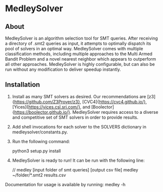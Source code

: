 # MedleySolver

## About
MedleySolver is an algorithm selection tool for SMT queries. After receiving a directory of .smt2 queries as input, it attempts to optimally dispatch its pool of solvers in an optimal way. MedleySolver comes with multiple classification methods, including multiple approaches to the Multi Armed Bandit Problem and a novel nearest neighbor which appears to outperform all other approaches. MedleySolver is highly configurable, but can also be run without any modification to deliver speedup instantly. 

## Installation

1. Install as many SMT solvers as desired. Our recommendations are [z3]{https://github.com/Z3Prover/z3}, [CVC4]{https://cvc4.github.io/}, [Yices]{https://yices.csl.sri.com/}, and [Boolector]{https://boolector.github.io/}. MedleySolver requires access to a diverse and competitive set of SMT solvers in order to provide results.

2. Add shell invocations for each solver to the SOLVERS dictionary in medleysolver/constants.py. 

3. Run the following command:

    python3 setup.py install

4. MedleySolver is ready to run! It can be run with the following line:

    // medley [input folder of smt queries] [output csv file]
    medley ~/folder/*.smt2 results.csv

Documentation for usage is available by running:
    medley -h

